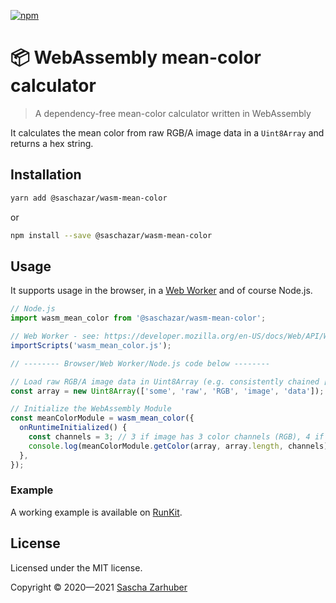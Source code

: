[![npm](https://img.shields.io/npm/v/@saschazar/wasm-mean-color)](https://npmjs.org/package/@saschazar/wasm-mean-color)

# 📦 WebAssembly mean-color calculator

> A dependency-free mean-color calculator written in WebAssembly

It calculates the mean color from raw RGB/A image data in a `Uint8Array` and returns a hex string.

## Installation

```bash
yarn add @saschazar/wasm-mean-color
```

or

```bash
npm install --save @saschazar/wasm-mean-color
```

## Usage

It supports usage in the browser, in a [Web Worker](https://developer.mozilla.org/en-US/docs/Web/API/Web_Workers_API) and of course Node.js.

```javascript
// Node.js
import wasm_mean_color from '@saschazar/wasm-mean-color';

// Web Worker - see: https://developer.mozilla.org/en-US/docs/Web/API/WorkerGlobalScope/importScripts
importScripts('wasm_mean_color.js');

// -------- Browser/Web Worker/Node.js code below --------

// Load raw RGB/A image data in Uint8Array (e.g. consistently chained [R][G][B] data)
const array = new Uint8Array(['some', 'raw', 'RGB', 'image', 'data']);

// Initialize the WebAssembly Module
const meanColorModule = wasm_mean_color({
  onRuntimeInitialized() {
    const channels = 3; // 3 if image has 3 color channels (RGB), 4 if image has an additional alpha channel (RGBA)
    console.log(meanColorModule.getColor(array, array.length, channels)); // returns e.g. '#FAFAFA'
  },
});
```

### Example

A working example is available on [RunKit](https://runkit.com/saschazar21/5e87484d3237810013d4ee6c).

## License

Licensed under the MIT license.

Copyright ©️ 2020—2021 [Sascha Zarhuber](https://sascha.work)
